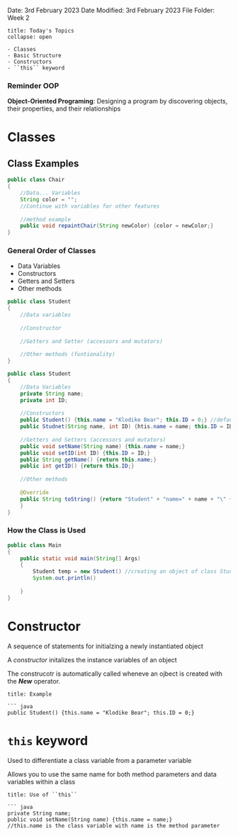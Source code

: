 Date: 3rd February 2023
Date Modified: 3rd February 2023
File Folder: Week 2

```ad-abstract
title: Today's Topics
collapse: open

- Classes
- Basic Structure
- Constructors
- ``this`` keyword

```


### Reminder OOP

**Object-Oriented Programing**: 
Designing a program by discovering objects, their properties, and their relationships

# Classes

## Class Examples

```java
public class Chair
{
	//Data... Variables
	String color = "";
	//Continue with variables for other features
	
	//method example
	public void repaintChair(String newColor) {color = newColor;}
}
```

### General Order of Classes

- Data Variables
- Constructors
- Getters and Setters
- Other methods

``` java
public class Student 
{
	//Data variables
	
	//Constructor
	
	//Getters and Setter (accessors and mutators)
	
	//Other methods (funtionality)
}
```

```java
public class Student 
{
	//Data Variables
	private String name;
	private int ID;
	
	//Constructors
	public Student() {this.name = "Klodike Bear"; this.ID = 0;} //default constructor
	public Studnet(String name, int ID) {htis.name = name; this.ID = ID;} // constructor that takes two parameters
	
	//Getters and Setters (accessors and mutators)
	public void setName(String name) {this.name = name;}
	public void setID(int ID) {this.ID = ID;}
	public String getName() {return this.name;}
	public int getID() {return this.ID;}
	
	//Other methods
	
	@Override
	public String toString() {return "Student" + "name=" + name + "\" + ",ID=" + ID + ); 
	}
}
```

### How the Class is Used

```java
public class Main
{
	public static void main(String[] Args)
	{
		Student temp = new Student() //creating an object of class Student
		System.out.println()
		
	}
}
```


# Constructor

A sequence of statements for initialzing a newly instantiated object

A *constructor* initalizes the instance variables of an object

The construcotr is automatically called wheneve an ojbect is created with the ***New*** operator.

```ad-info
title: Example

``` java
public Student() {this.name = "Klodike Bear"; this.ID = 0;}
```


# ``this`` keyword

Used to differentiate a class variable from a parameter variable

Allows you to use the same name for both method parameters and data variables within a class

```ad-example
title: Use of ``this``

``` java
private String name;
public void setName(String name) {this.name = name;}
//this.name is the class variable with name is the method parameter
```
















